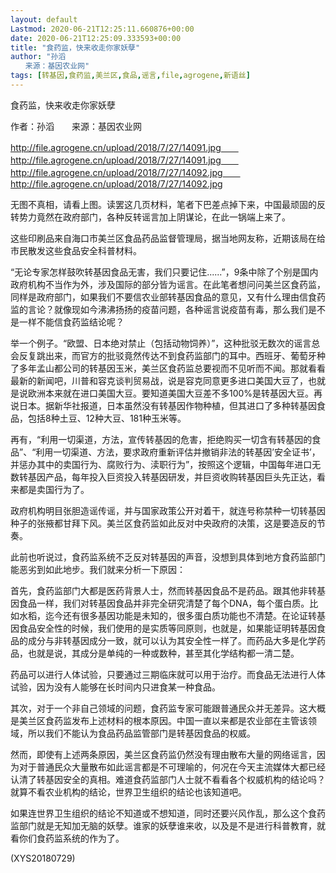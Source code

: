 ```yaml
---
layout: default
Lastmod: 2020-06-21T12:25:11.660876+00:00
date: 2020-06-21T12:25:09.333593+00:00
title: "食药监，快来收走你家妖孽"
author: "孙滔
　　来源：基因农业网"
tags: [转基因,食药监,美兰区,食品,谣言,file,agrogene,新语丝]
---
```


食药监，快来收走你家妖孽

作者：孙滔　　来源：基因农业网

http://file.agrogene.cn/upload/2018/7/27/14091.jpg　　http://file.agrogene.cn/upload/2018/7/27/14091.jpg　　http://file.agrogene.cn/upload/2018/7/27/14092.jpg　　http://file.agrogene.cn/upload/2018/7/27/14092.jpg

无图不真相，请看上图。读罢这几页材料，笔者下巴差点掉下来，中国最顽固的反转势力竟然在政府部门，各种反转谣言加上阴谋论，在此一锅端上来了。

这些印刷品来自海口市美兰区食品药品监督管理局，据当地网友称，近期该局在给市民散发这些食品安全科普材料。

“无论专家怎样鼓吹转基因食品无害，我们只要记住......”，9条中除了个别是国内政府机构不当作为外，涉及国际的部分皆为谣言。在此笔者想问问美兰区食药监，同样是政府部门，如果我们不要信农业部转基因食品的意见，又有什么理由信食药监的言论？就像现如今沸沸扬扬的疫苗问题，各种谣言说疫苗有毒，那么我们是不是一样不能信食药监结论呢？

举一个例子。“欧盟、日本绝对禁止（包括动物饲养）”，这种批驳无数次的谣言总会反复跳出来，而官方的批驳竟然传达不到食药监部门的耳中。西班牙、葡萄牙种了多年孟山都公司的转基因玉米，美兰区食药监总要视而不见听而不闻。那就看看最新的新闻吧，川普和容克谈判贸易战，说是容克同意更多进口美国大豆了，也就是说欧洲本来就在进口美国大豆。要知道美国大豆差不多100%是转基因大豆。再说日本。据新华社报道，日本虽然没有转基因作物种植，但其进口了多种转基因食品，包括8种土豆、12种大豆、181种玉米等。

再有，“利用一切渠道，方法，宣传转基因的危害，拒绝购买一切含有转基因的食品”、“利用一切渠道、方法，要求政府重新评估并撤销非法的转基因’安全证书’，并惩办其中的卖国行为、腐败行为、渎职行为”，按照这个逻辑，中国每年进口无数转基因产品，每年投入巨资投入转基因研发，并巨资收购转基因巨头先正达，看来都是卖国行为了。

政府机构明目张胆造谣传谣，并与国家政策公开对着干，就连号称禁种一切转基因种子的张掖都甘拜下风。美兰区食药监如此反对中央政府的决策，这是要造反的节奏。

此前也听说过，食药监系统不乏反对转基因的声音，没想到具体到地方食药监部门能恶劣到如此地步。我们就来分析一下原因：

首先，食药监部门大都是医药背景人士，然而转基因食品不是药品。跟其他非转基因食品一样，我们对转基因食品并非完全研究清楚了每个DNA，每个蛋白质。比如水稻，迄今还有很多基因功能是未知的，很多蛋白质功能也不清楚。在论证转基因食品安全性的时候，我们使用的是实质等同原则，也就是，如果能证明转基因食品的成分与非转基因成分一致，就可以认为其安全性一样了。而药品大多是化学药品，也就是说，其成分是单纯的一种或数种，甚至其化学结构都一清二楚。

药品可以进行人体试验，只要通过三期临床就可以用于治疗。而食品无法进行人体试验，因为没有人能够在长时间内只进食某一种食品。

其次，对于一个非自己领域的问题，食药监专家可能跟普通民众并无差异。这大概是美兰区食药监发布上述材料的根本原因。中国一直以来都是农业部在主管该领域，所以我们不能认为食品药品监管部门是转基因食品的权威。

然而，即使有上述两条原因，美兰区食药监仍然没有理由散布大量的网络谣言，因为对于普通民众大量散布如此谣言都是不可理喻的，何况在今天主流媒体大都已经认清了转基因安全的真相。难道食药监部门人士就不看看各个权威机构的结论吗？就算不看农业机构的结论，世界卫生组织的结论也该知道吧。

如果连世界卫生组织的结论不知道或不想知道，同时还要兴风作乱，那么这个食药监部门就是无知加无脑的妖孽。谁家的妖孽谁来收，以及是不是进行科普教育，就看你们食药监系统的作为了。

(XYS20180729)

